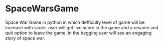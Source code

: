 # SpaceWarsGame
Space War Game in python in which defficulty level of game will be increase with score. user will get live score in the game and a resume and quit option to leave the game. in the begging user will see an engaging story of space war.
